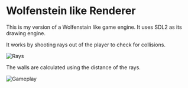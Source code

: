 # Wolfenstein like Renderer
This is my version of a Wolfenstain like game engine. It uses SDL2 as its drawing engine.

It works by shooting rays out of the player to check for collisions.

![Rays](https://github.com/user-attachments/assets/0aba8b2c-b1b4-497e-a7d0-cd11735ddc13)

The walls are calculated using the distance of the rays.

![Gameplay](https://github.com/user-attachments/assets/ed4e3520-f92c-4efe-95bd-cb6c93dd19a7)
